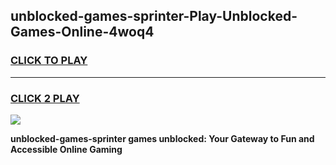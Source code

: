 
## unblocked-games-sprinter-Play-Unblocked-Games-Online-4woq4
<h3>
<a href="https://premium76.site?title=unblocked-games-sprinter&ref=25A">CLICK TO PLAY</a></h3>
<hr>

<h3>
<a href="https://premium76.site?title=unblocked-games-sprinter&ref=25A">CLICK 2 PLAY</a>
  
</h3>

<a href="https://premium76.site?title=unblocked-games-sprinter&ref=25A"><img src="https://clearcache.store/games.png"></a>


**unblocked-games-sprinter games unblocked: Your Gateway to Fun and Accessible Online Gaming**
